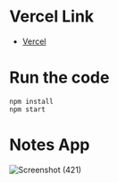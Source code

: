 # Vercel Link
- [Vercel](https://notes-app-three-psi.vercel.app)

# Run the code

```
npm install
npm start
```

# Notes App 

![Screenshot (421)](https://user-images.githubusercontent.com/89729177/132137360-3515b331-6d30-48ea-9959-3b5815e66593.png)

